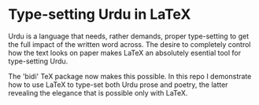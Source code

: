 # Type-setting Urdu in LaTeX

Urdu is a language that needs, rather demands, proper type-setting to get the full impact of the written word across. The desire to completely control how the text looks on paper makes LaTeX an absolutely esential tool for type-setting Urdu.

The 'bidi' TeX package now makes this possible. In this repo I demonstrate how to use LaTeX to type-set both Urdu prose and poetry, the latter revealing the elegance that is possible only with LaTeX.
